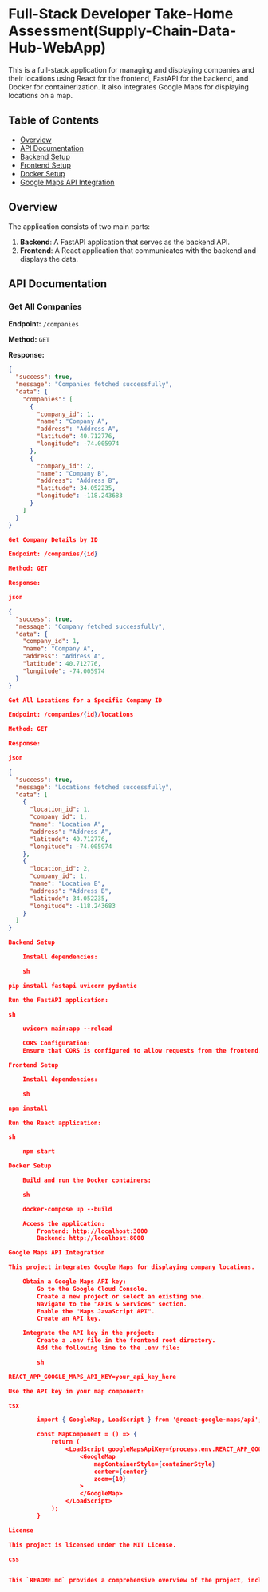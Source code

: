# Full-Stack Developer Take-Home Assessment(Supply-Chain-Data-Hub-WebApp)

This is a full-stack application for managing and displaying companies and their locations using React for the frontend, FastAPI for the backend, and Docker for containerization. It also integrates Google Maps for displaying locations on a map.

## Table of Contents

- [Overview](#overview)
- [API Documentation](#api-documentation)
- [Backend Setup](#backend-setup)
- [Frontend Setup](#frontend-setup)
- [Docker Setup](#docker-setup)
- [Google Maps API Integration](#google-maps-api-integration)

## Overview

The application consists of two main parts:

1. **Backend**: A FastAPI application that serves as the backend API.
2. **Frontend**: A React application that communicates with the backend and displays the data.

## API Documentation

### Get All Companies

**Endpoint:** `/companies`

**Method:** `GET`

**Response:**
```json
{
  "success": true,
  "message": "Companies fetched successfully",
  "data": {
    "companies": [
      {
        "company_id": 1,
        "name": "Company A",
        "address": "Address A",
        "latitude": 40.712776,
        "longitude": -74.005974
      },
      {
        "company_id": 2,
        "name": "Company B",
        "address": "Address B",
        "latitude": 34.052235,
        "longitude": -118.243683
      }
    ]
  }
}

Get Company Details by ID

Endpoint: /companies/{id}

Method: GET

Response:

json

{
  "success": true,
  "message": "Company fetched successfully",
  "data": {
    "company_id": 1,
    "name": "Company A",
    "address": "Address A",
    "latitude": 40.712776,
    "longitude": -74.005974
  }
}

Get All Locations for a Specific Company ID

Endpoint: /companies/{id}/locations

Method: GET

Response:

json

{
  "success": true,
  "message": "Locations fetched successfully",
  "data": [
    {
      "location_id": 1,
      "company_id": 1,
      "name": "Location A",
      "address": "Address A",
      "latitude": 40.712776,
      "longitude": -74.005974
    },
    {
      "location_id": 2,
      "company_id": 1,
      "name": "Location B",
      "address": "Address B",
      "latitude": 34.052235,
      "longitude": -118.243683
    }
  ]
}

Backend Setup

    Install dependencies:

    sh

pip install fastapi uvicorn pydantic

Run the FastAPI application:

sh

    uvicorn main:app --reload

    CORS Configuration:
    Ensure that CORS is configured to allow requests from the frontend.

Frontend Setup

    Install dependencies:

    sh

npm install

Run the React application:

sh

    npm start

Docker Setup

    Build and run the Docker containers:

    sh

    docker-compose up --build

    Access the application:
        Frontend: http://localhost:3000
        Backend: http://localhost:8000

Google Maps API Integration

This project integrates Google Maps for displaying company locations.

    Obtain a Google Maps API key:
        Go to the Google Cloud Console.
        Create a new project or select an existing one.
        Navigate to the "APIs & Services" section.
        Enable the "Maps JavaScript API".
        Create an API key.

    Integrate the API key in the project:
        Create a .env file in the frontend root directory.
        Add the following line to the .env file:

        sh

REACT_APP_GOOGLE_MAPS_API_KEY=your_api_key_here

Use the API key in your map component:

tsx

        import { GoogleMap, LoadScript } from '@react-google-maps/api';

        const MapComponent = () => {
            return (
                <LoadScript googleMapsApiKey={process.env.REACT_APP_GOOGLE_MAPS_API_KEY}>
                    <GoogleMap
                        mapContainerStyle={containerStyle}
                        center={center}
                        zoom={10}
                    >
                    </GoogleMap>
                </LoadScript>
            );
        }

License

This project is licensed under the MIT License.

css


This `README.md` provides a comprehensive overview of the project, including API documentation, setup inst
